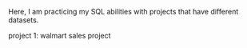 Here, I am practicing my SQL abilities with projects that have different datasets.

project 1: walmart sales project
